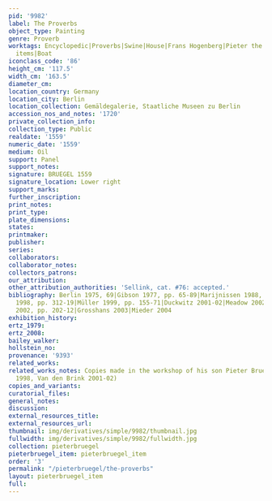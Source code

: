 ```yaml
---
pid: '9982'
label: The Proverbs
object_type: Painting
genre: Proverb
worktags: Encyclopedic|Proverbs|Swine|House|Frans Hogenberg|Pieter the Younger|Fire|Beggars|Burghers|Friars|Servants|Household
  items|Boat
iconclass_code: '86'
height_cm: '117.5'
width_cm: '163.5'
diameter_cm:
location_country: Germany
location_city: Berlin
location_collection: Gemäldegalerie, Staatliche Museen zu Berlin
accession_nos_and_notes: '1720'
private_collection_info:
collection_type: Public
realdate: '1559'
numeric_date: '1559'
medium: Oil
support: Panel
support_notes:
signature: BRUEGEL 1559
signature_location: Lower right
support_marks:
further_inscription:
print_notes:
print_type:
plate_dimensions:
states:
printmaker:
publisher:
series:
collaborators:
collaborator_notes:
collectors_patrons:
our_attribution:
other_attribution_authorities: 'Sellink, cat. #76: accepted.'
bibliography: Berlin 1975, 69|Gibson 1977, pp. 65-89|Marijnissen 1988, pp. 133-45|Ertz
  1998, pp. 312-19|Müller 1999, pp. 155-71|Duckwitz 2001-02|Meadow 2002|Roberts-Jones
  2002, pp. 202-12|Grosshans 2003|Mieder 2004
exhibition_history:
ertz_1979:
ertz_2008:
bailey_walker:
hollstein_no:
provenance: '9393'
related_works:
related_works_notes: Copies made in the workshop of his son Pieter Brueghel (Ertz
  1998, Van den Brink 2001-02)
copies_and_variants:
curatorial_files:
general_notes:
discussion:
external_resources_title:
external_resources_url:
thumbnail: img/derivatives/simple/9982/thumbnail.jpg
fullwidth: img/derivatives/simple/9982/fullwidth.jpg
collection: pieterbruegel
pieterbruegel_item: pieterbruegel_item
order: '3'
permalink: "/pieterbruegel/the-proverbs"
layout: pieterbruegel_item
full:
---
```

